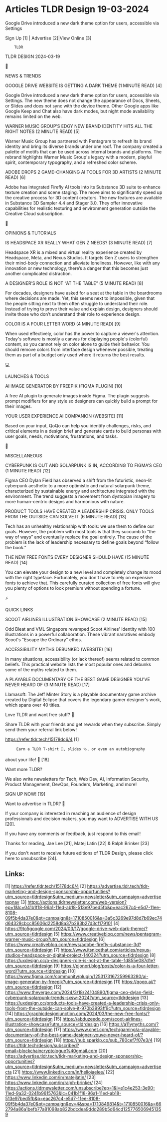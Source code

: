 # Articles TLDR Design 19-03-2024

Google Drive introduced a new dark theme option for users, accessible
via Settings  

 Sign Up [1] | Advertise [2]|View Online [3] 

		TLDR 

TLDR DESIGN 2024-03-19

📱 

NEWS & TRENDS

 GOOGLE DRIVE WEBSITE IS GETTING A DARK THEME (1 MINUTE READ) [4] 

 Google Drive introduced a new dark theme option for users, accessible
via Settings. The new theme does not change the appearance of Docs,
Sheets, or Slides and does not sync with the device theme. Other
Google apps like Google Keep and Chat also have dark modes, but night
mode availability remains limited on the web. 

 WARNER MUSIC GROUP’S EDGY NEW BRAND IDENTITY HITS ALL THE RIGHT
NOTES (2 MINUTE READ) [5] 

 Warner Music Group has partnered with Pentagram to refresh its brand
identity and bring its diverse brands under one roof. The company
created a palette of motifs that can be used across internal brands
and platforms. The rebrand highlights Warner Music Group's legacy with
a modern, playful spirit, contemporary typography, and a refreshed
color scheme. 

 ADOBE DROPS 2 GAME-CHANGING AI TOOLS FOR 3D ARTISTS (2 MINUTE READ)
[6] 

 Adobe has integrated Firefly AI tools into its Substance 3D suite to
enhance texture creation and scene staging. The move aims to
significantly speed up the creative process for 3D content creators.
The new features are available in Substance 3D Sampler 4.4 and Stager
3.0. They offer innovative capabilities for realistic texturing and
environment generation outside the Creative Cloud subscription. 

🚀 

OPINIONS & TUTORIALS

 IS HEADSPACE XR REALLY WHAT GEN Z NEEDS? (3 MINUTE READ) [7] 

 Headspace XR is a mixed and virtual reality experience created by
Headspace, Meta, and Nexus Studios. It targets Gen Z users to
strengthen their mind-body connection and alleviate loneliness.
However, like with any innovation or new technology, there’s a
danger that this becomes just another complicated distraction. 

 A DESIGNER’S ROLE IS NOT “AT THE TABLE” (5 MINUTE READ) [8] 

 For decades, designers have asked for a seat at the table in the
boardrooms where decisions are made. Yet, this seems next to
impossible, given that the people sitting next to them often struggle
to understand their role. Instead of trying to prove their value and
explain design, designers should invite those who don’t understand
their role to experience design. 

 COLOR IS A FOUR LETTER WORD (4 MINUTE READ) [9] 

 When used effectively, color has the power to capture a viewer's
attention. Today's software is mostly a canvas for displaying people's
(colorful) content, so you cannot rely on color alone to guide their
behavior. You should remove colors from interface design whenever
possible, treating them as part of a budget only used where it returns
the best results. 

💻 

LAUNCHES & TOOLS

 AI IMAGE GENERATOR BY FREEPIK (FIGMA PLUGIN) [10] 

 A free AI plugin to generate images inside Figma. The plugin suggests
prompt modifiers for any style so designers can quickly build a prompt
for their images. 

 YOUR USER EXPERIENCE AI COMPANION (WEBSITE) [11] 

 Based on your input, QoQo can help you identify challenges, risks,
and critical elements in a design brief and generate cards to build
personas with user goals, needs, motivations, frustrations, and tasks.


🎁 

MISCELLANEOUS

 CYBERPUNK IS OUT AND SOLARPUNK IS IN, ACCORDING TO FIGMA’S CEO (1
MINUTE READ) [12] 

 Figma CEO Dylan Field has observed a shift from the futuristic,
neon-lit cyberpunk aesthetic to a more optimistic and natural
solarpunk theme, characterized by sustainable energy and architecture
integrated with the environment. The trend suggests a movement from
dystopian imagery to more human-centric designs and harmonious with
nature. 

 PRODUCT TOOLS HAVE CREATED A LEADERSHIP CRISIS. ONLY TOOLS FROM THE
OUTSIDE CAN SOLVE IT (6 MINUTE READ) [13] 

 Tech has an unhealthy relationship with tools: we use them to define
our goals. However, the problem with most tools is that they succumb
to “the way of ways” and eventually replace the goal entirely. The
cause of the problem is the lack of leadership necessary to define
goals beyond “follow the book.” 

 THE NEW FREE FONTS EVERY DESIGNER SHOULD HAVE (15 MINUTE READ) [14] 

 You can elevate your design to a new level and completely change its
mood with the right typeface. Fortunately, you don't have to rely on
expensive fonts to achieve that. This carefully curated collection of
free fonts will give you plenty of options to look premium without
spending a fortune. 

⚡ 

QUICK LINKS

 SCOOT AIRLINES ILLUSTRATION SHOWCASE (2 MINUTE READ) [15] 

 Odd Bleat and VML Singapore revamped Scoot Airlines' identity with
100 illustrations in a powerful collaboration. These vibrant
narratives embody Scoot's "Escape the Ordinary" ethos. 

 ACCESSIBILITY MYTHS DEBUNKED (WEBSITE) [16] 

 In many situations, accessibility (or lack thereof) seems related to
common beliefs. This practical website lists the most popular ones and
debunks some of the myths related to them. 

 A PLAYABLE DOCUMENTARY OF THE BEST GAME DESIGNER YOU'VE NEVER HEARD
OF (3 MINUTE READ) [17] 

 Llamasoft: The Jeff Minter Story is a playable documentary game
archive created by Digital Eclipse that covers the legendary gamer
designer's work, which spans over 40 titles. 

Love TLDR and want free stuff? 🎁

 Share TLDR with your friends and get rewards when they subscribe.
Simply send them your referral link below! 

 https://refer.tldr.tech/15178dc6/4 [1] 

		 Earn a TLDR T-shirt 👕, slides 🩴, or even an autobiography
about your life! 🤯 [18] 

Want more TLDR?

 We also write newsletters for Tech, Web Dev, AI, Information
Security, Product Management, DevOps, Founders, Marketing, and more! 

SIGN UP NOW! [19] 

Want to advertise in TLDR? 📰

 If your company is interested in reaching an audience of design
professionals and decision makers, you may want to ADVERTISE WITH US
[20]. 

 If you have any comments or feedback, just respond to this email! 

Thanks for reading, 
Jae Lee [21], Matej Latin [22] & Ralph Brinker [23] 

If you don't want to receive future editions of TLDR Design,
please click here to unsubscribe [24]. 

 

Links:
------
[1] https://refer.tldr.tech/15178dc6/4
[2] https://advertise.tldr.tech/tldr-marketing-and-design-sponsorship-opportunities?utm_source=tldrdesign&utm_medium=newsletter&utm_campaign=advertisetopnav
[3] https://actions.tldrnewsletter.com/web-version?ep=1&lc=041b1f18-96a1-11ed-ab18-513e97bed5fb&p=eac267c4-e5d7-11ee-8108-09f5b4da37e0&pt=campaign&t=1710850016&s=3a5c3269e97d8d7b69ec74d64328cbcc85606d2258d8a37b293b27d3cf179101
[4] https://9to5google.com/2024/03/17/google-drive-web-dark-theme/?utm_source=tldrdesign
[5] https://www.creativebloq.com/news/pentagram-warner-music-group?utm_source=tldrdesign
[6] https://www.creativebloq.com/news/adobe-firefly-substance-3d?utm_source=tldrdesign
[7] https://www.itsnicethat.com/articles/nexus-studios-headspace-xr-digital-project-140324?utm_source=tldrdesign
[8] https://uxdesign.cc/a-designers-role-is-not-at-the-table-1d855e087d1e?utm_source=tldrdesign
[9] https://pjonori.blog/posts/color-is-a-four-letter-word/?utm_source=tldrdesign
[10] https://www.figma.com/community/plugin/1253173167259963280/ai-image-generator-by-freepik?utm_source=tldrdesign
[11] https://qoqo.ai/?utm_source=tldrdesign
[12] https://www.theverge.com/2024/3/18/24104890/figma-ceo-dylan-field-cyberpunk-solarpunk-trends-sxsw-2024?utm_source=tldrdesign
[13] https://uxdesign.cc/products-tools-have-created-a-leadership-crisis-only-tools-from-the-outside-can-solve-it-970b3993ff9c?utm_source=tldrdesign
[14] https://graphicdesignjunction.com/2024/03/the-new-free-fonts/?utm_source=tldrdesign
[15] https://abduzeedo.com/scoot-airlines-illustration-showcase?utm_source=tldrdesign
[16] https://a11ymyths.com/?utm_source=tldrdesign
[17] https://www.cnet.com/tech/gaming/a-playable-documentary-of-the-best-game-designer-youve-never-heard-of/?utm_source=tldrdesign
[18] https://hub.sparklp.co/sub_780cef7f07e3/4
[19] https://tldr.tech/design/subscribed?email=blockchaincryptologue%40gmail.com
[20] https://advertise.tldr.tech/tldr-marketing-and-design-sponsorship-opportunities?utm_source=tldrdesign&utm_medium=newsletter&utm_campaign=advertisecta
[21] https://www.linkedin.com/in/hellojaelee/
[22] https://www.linkedin.com/in/matejlatin/
[23] https://www.linkedin.com/in/ralph-brinker/
[24] https://actions.tldrnewsletter.com/unsubscribe?ep=1&l=e1c4e253-3e90-11ed-9a32-0241b9615763&lc=041b1f18-96a1-11ed-ab18-513e97bed5fb&p=eac267c4-e5d7-11ee-8108-09f5b4da37e0&pt=campaign&pv=4&spa=1710849814&t=1710850016&s=662794a86a1befb77a81098ab822bdcdea9ddd289b5d64cd1257765069451359